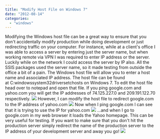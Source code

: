 ```yaml
---
title: "Modify Host File on Windows 7"
date: "2012-08-14"
categories: 
  - "windows"
---
```


Modifying the Windows host file can be a great way to ensure that you don't accidentally modify production while doing development or just redirecting traffic on your computer. For instance, while at a client's office I was able to access a server by entering just the server name, but when working remote via VPN I was required to enter IP address or the server. Luckily while on the network I could access the server by IP also. All the SSIS packages used the server name, so it made testing from outside the office a bit of a pain. The Windows host file will allow you to enter a host name and associated IP address. The host file can be found at C:windowssystem32driversetchosts on Windows 7. To edit the host file head over to notepad and open that file. If you ping google.com and yahoo.com you will get the IP addresses of 74.125.227.0 and 209.191.122.70 respectively. ![](https://images.bradleyschacht.com/wp-content/uploads/2012/08/hostfile1.png) However, I can modify the host file to redirect google.com to the IP address of yahoo.com ![](https://images.bradleyschacht.com/wp-content/uploads/2012/08/hostfile2.png) Now when I ping google.com I can see that it is trying to use the IP for yahoo.com ![](https://images.bradleyschacht.com/wp-content/uploads/2012/08/hostfile3.png) ...and when I go to google.com in my web browser it loads the Yahoo homepage. This can be very useful for testing. If you want to make sure that you don't hit the production server simply redirect the name of the production server to the IP address of your development server and away you go! ![](https://images.bradleyschacht.com/wp-content/uploads/2012/08/hostfile41.png)
